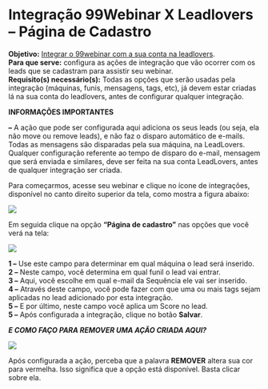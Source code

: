 # Integração 99Webinar X Leadlovers – Página de Cadastro

**Objetivo:** [Integrar o 99webinar com a sua conta na leadlovers](https://legado.leadlovers.site/integracao-99-ll/).\
**Para que serve:** configura as ações de integração que vão ocorrer com os leads que se cadastram para assistir seu webinar.\
**Requisito(s) necessário(s):** Todas as opções que serão usadas pela integração (máquinas, funis, mensagens, tags, etc), já devem estar criadas lá na sua conta do leadlovers, antes de configurar qualquer integração.

**INFORMAÇÕES IMPORTANTES**

**–** A ação que pode ser configurada aqui adiciona os seus leads (ou seja, ela não move ou remove leads), e não faz o disparo automático de e-mails. Todas as mensagens são disparadas pela sua máquina, na LeadLovers. Qualquer configuração referente ao tempo de disparo do e-mail, mensagem que será enviada e similares, deve ser feita na sua conta LeadLovers, antes de qualquer integração ser criada.

Para começarmos, acesse seu webinar e clique no ícone de integrações, disponível no canto direito superior da tela, como mostra a figura abaixo:

![](https://legado.leadlovers.site/wp-content/uploads/2019/04/Integracao-99Webinar-X-Leadlovers-%E2%80%93-Pagina-de-Cadastro-360040784474\_1.jpeg)

Em seguida clique na opção **“Página de cadastro”** nas opções que você verá na tela:

![](https://legado.leadlovers.site/wp-content/uploads/2019/04/Integracao-99Webinar-X-Leadlovers-%E2%80%93-Pagina-de-Cadastro-360040784474\_6.jpeg)

**1 –** Use este campo para determinar em qual máquina o lead será inserido.\
**2 –** Neste campo, você determina em qual funil o lead vai entrar.\
**3 –** Aqui, você escolhe em qual e-mail da Sequência ele vai ser inserido.\
**4 –** Através deste campo, você pode fazer com que uma ou mais tags sejam aplicadas no lead adicionado por esta integração.\
**5 –** E por último, neste campo você aplica um Score no lead.\
**5 –** Após configurada a integração, clique no botão **Salvar**.

_**E COMO FAÇO PARA REMOVER UMA AÇÃO CRIADA AQUI?**_

![](https://legado.leadlovers.site/wp-content/uploads/2019/04/Integracao-99Webinar-X-Leadlovers-%E2%80%93-Pagina-de-Cadastro-360040784474\_7.jpeg)

Após configurada a ação, perceba que a palavra **REMOVER** altera sua cor para vermelha. Isso significa que a opção está disponível. Basta clicar sobre ela.

